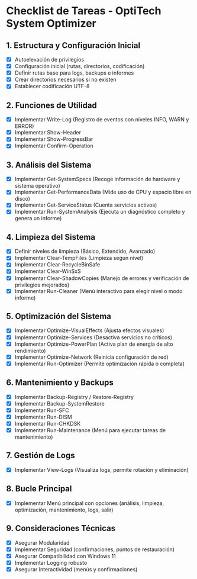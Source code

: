 # Checklist de Tareas - OptiTech System Optimizer

## 1. Estructura y Configuración Inicial
- [x] Autoelevación de privilegios
- [x] Configuración inicial (rutas, directorios, codificación)
- [x] Definir rutas base para logs, backups e informes
- [x] Crear directorios necesarios si no existen
- [x] Establecer codificación UTF-8

## 2. Funciones de Utilidad
- [x] Implementar Write-Log (Registro de eventos con niveles INFO, WARN y ERROR)
- [x] Implementar Show-Header
- [x] Implementar Show-ProgressBar
- [x] Implementar Confirm-Operation

## 3. Análisis del Sistema
- [x] Implementar Get-SystemSpecs (Recoge información de hardware y sistema operativo)
- [x] Implementar Get-PerformanceData (Mide uso de CPU y espacio libre en disco)
- [x] Implementar Get-ServiceStatus (Cuenta servicios activos)
- [x] Implementar Run-SystemAnalysis (Ejecuta un diagnóstico completo y genera un informe)

## 4. Limpieza del Sistema
- [x] Definir niveles de limpieza (Básico, Extendido, Avanzado)
- [x] Implementar Clear-TempFiles (Limpieza según nivel)
- [x] Implementar Clear-RecycleBinSafe
- [x] Implementar Clear-WinSxS
- [x] Implementar Clear-ShadowCopies (Manejo de errores y verificación de privilegios mejorados)
- [x] Implementar Run-Cleaner (Menú interactivo para elegir nivel o modo informe)

## 5. Optimización del Sistema
- [x] Implementar Optimize-VisualEffects (Ajusta efectos visuales)
- [x] Implementar Optimize-Services (Desactiva servicios no críticos)
- [x] Implementar Optimize-PowerPlan (Activa plan de energía de alto rendimiento)
- [x] Implementar Optimize-Network (Reinicia configuración de red)
- [x] Implementar Run-Optimizer (Permite optimización rápida o completa)

## 6. Mantenimiento y Backups
- [x] Implementar Backup-Registry / Restore-Registry
- [x] Implementar Backup-SystemRestore
- [x] Implementar Run-SFC
- [x] Implementar Run-DISM
- [x] Implementar Run-CHKDSK
- [x] Implementar Run-Maintenance (Menú para ejecutar tareas de mantenimiento)

## 7. Gestión de Logs
- [x] Implementar View-Logs (Visualiza logs, permite rotación y eliminación)

## 8. Bucle Principal
- [x] Implementar Menú principal con opciones (análisis, limpieza, optimización, mantenimiento, logs, salir)

## 9. Consideraciones Técnicas
- [x] Asegurar Modularidad
- [x] Implementar Seguridad (confirmaciones, puntos de restauración)
- [x] Asegurar Compatibilidad con Windows 11
- [x] Implementar Logging robusto
- [x] Asegurar Interactividad (menús y confirmaciones)
